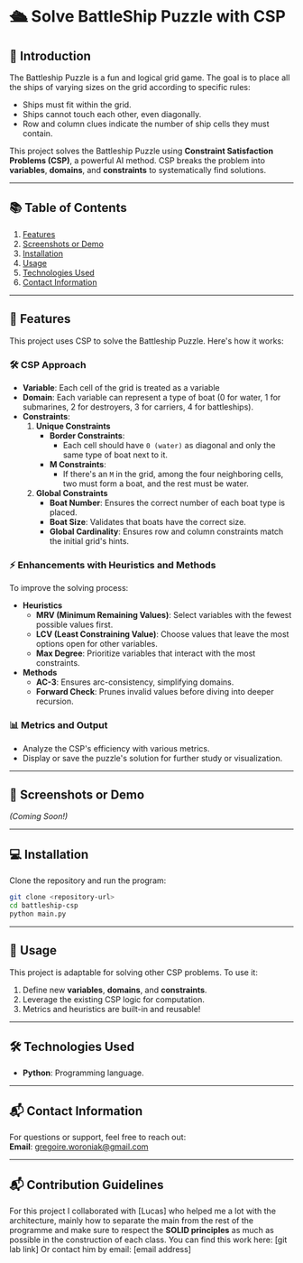 # 🛳️ Solve BattleShip Puzzle with CSP  

## 📖 **Introduction**  
The Battleship Puzzle is a fun and logical grid game. The goal is to place all the ships of varying sizes on the grid according to specific rules:  
- Ships must fit within the grid.  
- Ships cannot touch each other, even diagonally.  
- Row and column clues indicate the number of ship cells they must contain.  

This project solves the Battleship Puzzle using **Constraint Satisfaction Problems (CSP)**, a powerful AI method. CSP breaks the problem into **variables**, **domains**, and **constraints** to systematically find solutions.  

---

## 📚 **Table of Contents**  
1. [Features](#features)  
2. [Screenshots or Demo](#screenshots-or-demo)  
3. [Installation](#installation)  
4. [Usage](#usage)  
5. [Technologies Used](#technologies-used)  
6. [Contact Information](#contact-information)  

---
<a name="features"></a>
## 🚀 **Features**  
This project uses CSP to solve the Battleship Puzzle. Here's how it works:  

### 🛠️ **CSP Approach**  
- **Variable**: Each cell of the grid is treated as a variable  
- **Domain**: Each variable can represent a type of boat (0 for water, 1 for submarines, 2 for destroyers, 3 for carriers, 4 for battleships).  
- **Constraints**:  
  1. **Unique Constraints**  
     - **Border Constraints**:  
       - Each cell should have `0 (water)` as diagonal and only the same type of boat next to it.  
     - **M Constraints**:  
       - If there's an `M` in the grid, among the four neighboring cells, two must form a boat, and the rest must be water.  
  2. **Global Constraints**  
     - **Boat Number**: Ensures the correct number of each boat type is placed.  
     - **Boat Size**: Validates that boats have the correct size.  
     - **Global Cardinality**: Ensures row and column constraints match the initial grid's hints.  

### ⚡ **Enhancements with Heuristics and Methods**  
To improve the solving process:  
- **Heuristics**  
  - **MRV (Minimum Remaining Values)**: Select variables with the fewest possible values first.  
  - **LCV (Least Constraining Value)**: Choose values that leave the most options open for other variables.  
  - **Max Degree**: Prioritize variables that interact with the most constraints.  
- **Methods**  
  - **AC-3**: Ensures arc-consistency, simplifying domains.  
  - **Forward Check**: Prunes invalid values before diving into deeper recursion.  

### 📊 **Metrics and Output**  
- Analyze the CSP's efficiency with various metrics.  
- Display or save the puzzle's solution for further study or visualization.  

---
<a name="screenshots-or-demo"></a>
## 📸 **Screenshots or Demo**  
_(Coming Soon!)_  

---
<a name="installation"></a>
## 💻 **Installation**  
Clone the repository and run the program:  
```bash  
git clone <repository-url>  
cd battleship-csp  
python main.py
```
---
<a name="usage"></a>
## 🔧 **Usage**  
This project is adaptable for solving other CSP problems. To use it:  
1. Define new **variables**, **domains**, and **constraints**.  
2. Leverage the existing CSP logic for computation.  
3. Metrics and heuristics are built-in and reusable!  

---
<a name="technologies-used"></a>
## 🛠️ **Technologies Used**  
- **Python**: Programming language.   

---
<a name="contact-information"></a>
## 📬 **Contact Information**  
For questions or support, feel free to reach out:  
**Email**: gregoire.woroniak@gmail.com  

---
<a name="contribution-guidelines"></a>
## 📬 **Contribution Guidelines**  
For this project I collaborated with [Lucas] who helped me a lot with the architecture, mainly how to separate the main from the rest of the programme and make sure to respect the **SOLID principles** as much as possible in the construction of each class.
You can find this work here: [git lab link]
Or contact him by email: [email address]

